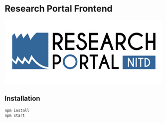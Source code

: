 # Research Portal Frontend

<p align="center">
  <img  src="/src/Assets/research_portal_cropped.png">
</p>

## Installation


```
npm install
npm start
```